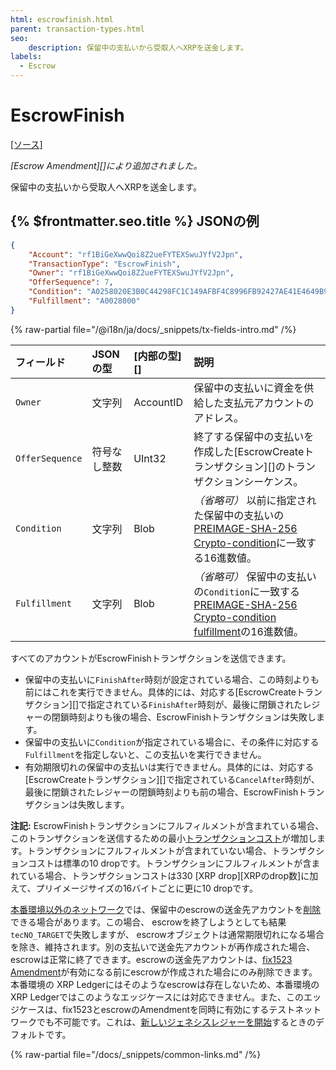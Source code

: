 ```yaml
---
html: escrowfinish.html
parent: transaction-types.html
seo:
    description: 保留中の支払いから受取人へXRPを送金します。
labels:
  - Escrow
---
```

# EscrowFinish

[[ソース]](https://github.com/XRPLF/rippled/blob/master/src/ripple/app/tx/impl/Escrow.cpp "Source")

_[Escrow Amendment][]により追加されました。_

保留中の支払いから受取人へXRPを送金します。

## {% $frontmatter.seo.title %} JSONの例

```json
{
    "Account": "rf1BiGeXwwQoi8Z2ueFYTEXSwuJYfV2Jpn",
    "TransactionType": "EscrowFinish",
    "Owner": "rf1BiGeXwwQoi8Z2ueFYTEXSwuJYfV2Jpn",
    "OfferSequence": 7,
    "Condition": "A0258020E3B0C44298FC1C149AFBF4C8996FB92427AE41E4649B934CA495991B7852B855810100",
    "Fulfillment": "A0028000"
}
```

{% raw-partial file="/@i18n/ja/docs/_snippets/tx-fields-intro.md" /%}
<!--{# fix md highlighting_ #}-->


| フィールド       | JSONの型         | [内部の型][]       | 説明                |
|:----------------|:-----------------|:------------------|:--------------------|
| `Owner` | 文字列 | AccountID | 保留中の支払いに資金を供給した支払元アカウントのアドレス。 |
| `OfferSequence` | 符号なし整数 | UInt32 | 終了する保留中の支払いを作成した[EscrowCreateトランザクション][]のトランザクションシーケンス。 |
| `Condition` | 文字列 | Blob | _（省略可）_ 以前に指定された保留中の支払いの[PREIMAGE-SHA-256 Crypto-condition](https://tools.ietf.org/html/draft-thomas-crypto-conditions-02#section-8.1)に一致する16進数値。 |
| `Fulfillment` | 文字列 | Blob | _（省略可）_ 保留中の支払いの`Condition`に一致する[PREIMAGE-SHA-256 Crypto-condition fulfillment](https://tools.ietf.org/html/draft-thomas-crypto-conditions-02#section-8.1.4)の16進数値。 |

すべてのアカウントがEscrowFinishトランザクションを送信できます。

- 保留中の支払いに`FinishAfter`時刻が設定されている場合、この時刻よりも前にはこれを実行できません。具体的には、対応する[EscrowCreateトランザクション][]で指定されている`FinishAfter`時刻が、最後に閉鎖されたレジャーの閉鎖時刻よりも後の場合、EscrowFinishトランザクションは失敗します。
- 保留中の支払いに`Condition`が指定されている場合に、その条件に対応する`Fulfillment`を指定しないと、この支払いを実行できません。
- 有効期限切れの保留中の支払いは実行できません。具体的には、対応する[EscrowCreateトランザクション][]で指定されている`CancelAfter`時刻が、最後に閉鎖されたレジャーの閉鎖時刻よりも前の場合、EscrowFinishトランザクションは失敗します。

**注記:** EscrowFinishトランザクションにフルフィルメントが含まれている場合、このトランザクションを送信するための最小[トランザクションコスト](../../../../concepts/transactions/transaction-cost.md)が増加します。トランザクションにフルフィルメントが含まれていない場合、トランザクションコストは標準の10 dropです。トランザクションにフルフィルメントが含まれている場合、トランザクションコストは330 [XRP drop][XRPのdrop数]に加えて、プリイメージサイズの16バイトごとに更に10 dropです。

[本番環境以外のネットワーク](../../../../concepts/networks-and-servers/parallel-networks.md)では、保留中のescrowの送金先アカウントを[削除](../../../../concepts/accounts/deleting-accounts.md)できる場合があります。この場合、 escrowを終了しようとしても結果`tecNO_TARGET`で失敗しますが、 escrowオブジェクトは通常期限切れになる場合を除き、維持されます。別の支払いで送金先アカウントが再作成された場合、 escrowは正常に終了できます。escrowの送金先アカウントは、[fix1523 Amendment](/resources/known-amendments.md#fix1523)が有効になる前にescrowが作成された場合にのみ削除できます。本番環境の XRP Ledgerにはそのようなescrowは存在しないため、本番環境のXRP Ledgerではこのようなエッジケースには対応できません。また、このエッジケースは、fix1523とescrowのAmendmentを同時に有効にするテストネットワークでも不可能です。これは、[新しいジェネシスレジャーを開始](../../../../infrastructure/testing-and-auditing/start-a-new-genesis-ledger-in-stand-alone-mode.md)するときのデフォルトです。

{% raw-partial file="/docs/_snippets/common-links.md" /%}
